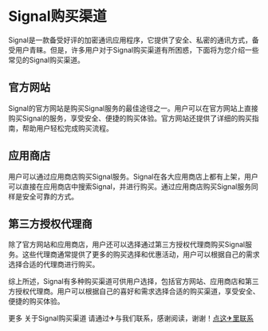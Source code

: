 # Signal购买渠道

Signal是一款备受好评的加密通讯应用程序，它提供了安全、私密的通讯方式，备受用户青睐。但是，许多用户对于Signal购买渠道有所困惑，下面将为您介绍一些常见的Signal购买渠道。

## 官方网站
Signal的官方网站是购买Signal服务的最佳途径之一。用户可以在官方网站上直接购买Signal的服务，享受安全、便捷的购买体验。官方网站还提供了详细的购买指南，帮助用户轻松完成购买流程。

## 应用商店
用户可以通过应用商店购买Signal服务。Signal在各大应用商店上都有上架，用户可以直接在应用商店中搜索Signal，并进行购买。通过应用商店购买Signal服务同样是安全可靠的方式。

## 第三方授权代理商
除了官方网站和应用商店，用户还可以选择通过第三方授权代理商购买Signal服务。这些代理商通常提供了更多的购买选择和优惠活动，用户可以根据自己的需求选择合适的代理商进行购买。

综上所述，Signal有多种购买渠道可供用户选择，包括官方网站、应用商店和第三方授权代理商。用户可以根据自己的喜好和需求选择合适的购买渠道，享受安全、便捷的购买体验。

更多 关于Signal购买渠道 请通过✈与我们联系，感谢阅读，谢谢！[点这✈里联系](https://a.k02.cc)